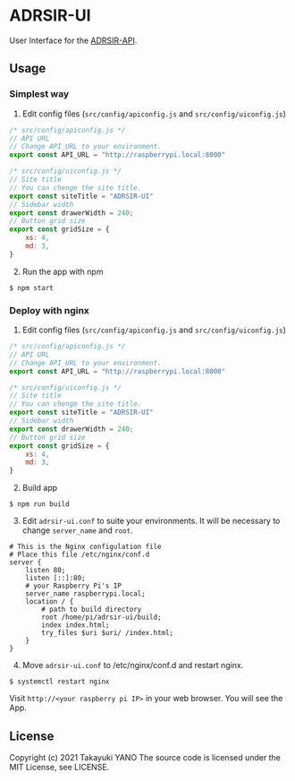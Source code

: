 ADRSIR-UI
=========

User Interface for the [ADRSIR-API](https://gitlab.com/yano404/adrsir-api).

## Usage

### Simplest way
1. Edit config files (`src/config/apiconfig.js` and `src/config/uiconfig.js`)
```js
/* src/config/apiconfig.js */
// API URL
// Change API_URL to your environment.
export const API_URL = "http://raspberrypi.local:8000"
```
```js
/* src/config/uiconfig.js */
// Site title
// You can chenge the site title.
export const siteTitle = "ADRSIR-UI"
// Sidebar width
export const drawerWidth = 240;
// Button grid size
export const gridSize = {
    xs: 4,
    md: 3,
}
```

2. Run the app with npm
```
$ npm start
```

### Deploy with nginx
1. Edit config files (`src/config/apiconfig.js` and `src/config/uiconfig.js`)
```js
/* src/config/apiconfig.js */
// API URL
// Change API_URL to your environment.
export const API_URL = "http://raspberrypi.local:8000"
```
```js
/* src/config/uiconfig.js */
// Site title
// You can chenge the site title.
export const siteTitle = "ADRSIR-UI"
// Sidebar width
export const drawerWidth = 240;
// Button grid size
export const gridSize = {
    xs: 4,
    md: 3,
}
```

2. Build app
```
$ npm run build
```

3. Edit `adrsir-ui.conf` to suite your environments.
It will be necessary to change `server_name` and `root`.
```nginx
# This is the Nginx configulation file
# Place this file /etc/nginx/conf.d
server {
    listen 80;
    listen [::]:80;
    # your Raspberry Pi's IP
    server_name raspberrypi.local;
    location / {
        # path to build directory
        root /home/pi/adrsir-ui/build;
        index index.html;
        try_files $uri $uri/ /index.html;
    }
}
```

4. Move `adrsir-ui.conf` to /etc/nginx/conf.d and restart nginx.
```
$ systemctl restart nginx
```
Visit `http://<your raspberry pi IP>` in your web browser.
You will see the App.

## License
Copyright (c) 2021 Takayuki YANO
The source code is licensed under the MIT License, see LICENSE.